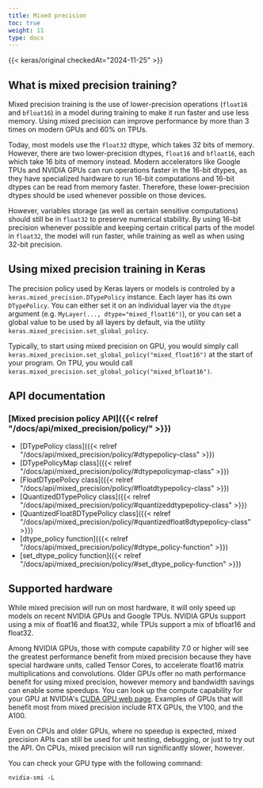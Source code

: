 ```yaml
---
title: Mixed precision
toc: true
weight: 11
type: docs
---
```


{{< keras/original checkedAt="2024-11-25" >}}

## What is mixed precision training?

Mixed precision training is the use of lower-precision operations (`float16` and `bfloat16`) in a model
during training to make it run faster and use less memory.
Using mixed precision can improve performance by more than 3 times on modern GPUs and 60% on TPUs.

Today, most models use the `float32` dtype, which takes 32 bits of memory.
However, there are two lower-precision dtypes, `float16` and `bfloat16`,
each which take 16 bits of memory instead. Modern accelerators like Google TPUs and NVIDIA GPUs
can run operations faster in the 16-bit dtypes,
as they have specialized hardware to run 16-bit computations and 16-bit dtypes can be read from memory faster.
Therefore, these lower-precision dtypes should be used whenever possible on those devices.

However, variables storage (as well as certain sensitive computations) should still be in `float32`
to preserve numerical stability. By using 16-bit precision whenever possible and keeping certain critical
parts of the model in `float32`, the model will run faster,
while training as well as when using 32-bit precision.

## Using mixed precision training in Keras

The precision policy used by Keras layers or models is controled by a `keras.mixed_precision.DTypePolicy` instance.
Each layer has its own `DTypePolicy`. You can either set it on an individual layer via the `dtype` argument
(e.g. `MyLayer(..., dtype="mixed_float16")`), or you can set a global value to be used by all layers by
default, via the utility `keras.mixed_precision.set_global_policy`.

Typically, to start using mixed precision on GPU, you would simply call `keras.mixed_precision.set_global_policy("mixed_float16")`
at the start of your program. On TPU, you would call `keras.mixed_precision.set_global_policy("mixed_bfloat16")`.

## API documentation

### [Mixed precision policy API]({{< relref "/docs/api/mixed_precision/policy/" >}})

- [DTypePolicy class]({{< relref "/docs/api/mixed_precision/policy/#dtypepolicy-class" >}})
- [DTypePolicyMap class]({{< relref "/docs/api/mixed_precision/policy/#dtypepolicymap-class" >}})
- [FloatDTypePolicy class]({{< relref "/docs/api/mixed_precision/policy/#floatdtypepolicy-class" >}})
- [QuantizedDTypePolicy class]({{< relref "/docs/api/mixed_precision/policy/#quantizeddtypepolicy-class" >}})
- [QuantizedFloat8DTypePolicy class]({{< relref "/docs/api/mixed_precision/policy/#quantizedfloat8dtypepolicy-class" >}})
- [dtype\_policy function]({{< relref "/docs/api/mixed_precision/policy/#dtype_policy-function" >}})
- [set\_dtype\_policy function]({{< relref "/docs/api/mixed_precision/policy/#set_dtype_policy-function" >}})

## Supported hardware

While mixed precision will run on most hardware, it will only speed up models on recent NVIDIA GPUs and Google TPUs.
NVIDIA GPUs support using a mix of float16 and float32, while TPUs support a mix of bfloat16 and float32.

Among NVIDIA GPUs, those with compute capability 7.0 or higher will see the greatest performance benefit
from mixed precision because they have special hardware units, called Tensor Cores,
to accelerate float16 matrix multiplications and convolutions. Older GPUs offer no math
performance benefit for using mixed precision, however memory and bandwidth savings can enable some speedups.
You can look up the compute capability for your GPU at NVIDIA's [CUDA GPU web page](https://developer.nvidia.com/cuda-gpus).
Examples of GPUs that will benefit most from mixed precision include RTX GPUs, the V100, and the A100.

Even on CPUs and older GPUs, where no speedup is expected, mixed precision APIs can still be used for unit testing,
debugging, or just to try out the API. On CPUs, mixed precision will run significantly slower, however.

You can check your GPU type with the following command:

```shell
nvidia-smi -L
```
